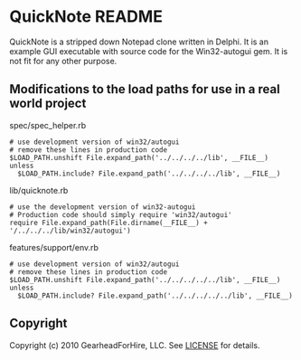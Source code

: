 QuickNote README
===============

QuickNote is a stripped down Notepad clone written in Delphi.  It is an example GUI executable with 
source code for the Win32-autogui gem.  It is not fit for any other purpose.


Modifications to the load paths for use in a real world project
----------------------------------------------------------------

spec/spec_helper.rb

    # use development version of win32/autogui
    # remove these lines in production code
    $LOAD_PATH.unshift File.expand_path('../../../../lib', __FILE__) unless
      $LOAD_PATH.include? File.expand_path('../../../../lib', __FILE__)

lib/quicknote.rb

    # use the development version of win32-autogui
    # Production code should simply require 'win32/autogui'
    require File.expand_path(File.dirname(__FILE__) + '/../../../lib/win32/autogui')

features/support/env.rb

    # use development version of win32/autogui
    # remove these lines in production code
    $LOAD_PATH.unshift File.expand_path('../../../../../lib', __FILE__) unless
      $LOAD_PATH.include? File.expand_path('../../../../../lib', __FILE__)


Copyright
---------

Copyright (c) 2010 GearheadForHire, LLC. See [LICENSE](LICENSE) for details.
